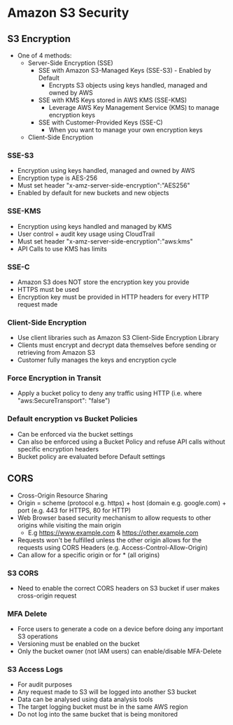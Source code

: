 # Amazon S3 Security

## S3 Encryption

- One of 4 methods:
  - Server-Side Encryption (SSE)
    - SSE with Amazon S3-Managed Keys (SSE-S3) - Enabled by Default
      - Encrypts S3 objects using keys handled, managed and owned by AWS
    - SSE with KMS Keys stored in AWS KMS (SSE-KMS)
      - Leverage AWS Key Management Service (KMS) to manage encryption keys
    - SSE with Customer-Provided Keys (SSE-C)
      - When you want to manage your own encryption keys
  - Client-Side Encryption

### SSE-S3

- Encryption using keys handled, managed and owned by AWS
- Encryption type is AES-256
- Must set header "x-amz-server-side-encryption":"AES256"
- Enabled by default for new buckets and new objects

### SSE-KMS

- Encryption using keys handled and managed by KMS
- User control + audit key usage using CloudTrail
- Must set header "x-amz-server-side-encryption":"aws:kms"
- API Calls to use KMS has limits

### SSE-C

- Amazon S3 does NOT store the encryption key you provide
- HTTPS must be used
- Encryption key must be provided in HTTP headers for every HTTP request made

### Client-Side Encryption

- Use client libraries such as Amazon S3 Client-Side Encryption Library
- Clients must encrypt and decrypt data themselves before sending or retrieving from Amazon S3
- Customer fully manages the keys and encryption cycle

### Force Encryption in Transit

- Apply a bucket policy to deny any traffic using HTTP (i.e. where "aws:SecureTransport": "false")

### Default encryption vs Bucket Policies

- Can be enforced via the bucket settings
- Can also be enforced using a Bucket Policy and refuse API calls without specific encryption headers
- Bucket policy are evaluated before Default settings

## CORS

- Cross-Origin Resource Sharing
- Origin = scheme (protocol e.g. https) + host (domain e.g. google.com) + port (e.g. 443 for HTTPS, 80 for HTTP)
- Web Browser based security mechanism to allow requests to other origins while visiting the main origin
  - E.g https://www.example.com & https://other.example.com
- Requests won't be fulfilled unless the other origin allows for the requests using CORS Headers (e.g. Access-Control-Allow-Origin)
- Can allow for a specific origin or for \* (all origins)

### S3 CORS

- Need to enable the correct CORS headers on S3 bucket if user makes cross-origin request

### MFA Delete

- Force users to generate a code on a device before doing any important S3 operations
- Versioning must be enabled on the bucket
- Only the bucket owner (not IAM users) can enable/disable MFA-Delete

### S3 Access Logs

- For audit purposes
- Any request made to S3 will be logged into another S3 bucket
- Data can be analysed using data analysis tools
- The target logging bucket must be in the same AWS region
- Do not log into the same bucket that is being monitored

